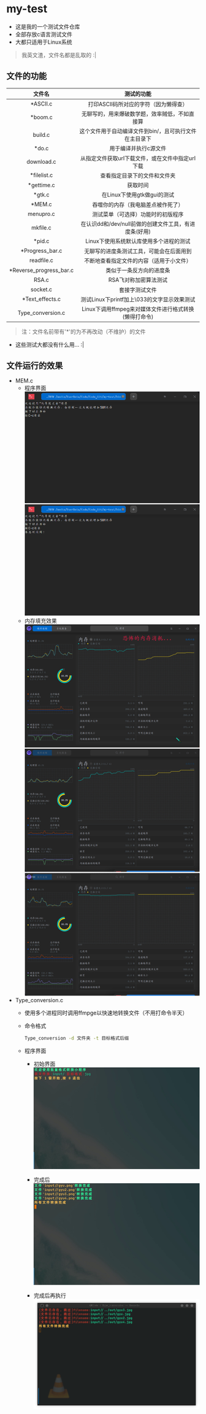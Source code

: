 # my-test

- 这是我的一个测试文件仓库
- 全部存放c语言测试文件
- 大都只适用于Linux系统

> 我英文渣，文件名都是乱取的 :|

## 文件的功能

|            文件名          |                      测试的功能                      |
|:--------------------------:|:----------------------------------------------------:|
|         \*ASCII.c          |         打印ASCII码所对应的字符（因为懒得查）        |
|          \*boom.c          |    无聊写的，用来爆破数学题，效率贼低，不如直接算    |
|           build.c          |这个文件用于自动编译文件到bin/，且可执行文件在主目录下|
|          \*do.c            |                 用于编译并执行c源文件                |
|         download.c         |   从指定文件获取url下载文件，或在文件中指定url下载   |
|       \*filelist.c         |             查看指定目录下的文件和文件夹             |
|        \*gettime.c         |                       获取时间                       |
|          \*gtk.c           |             在Linux下使用gtk做gui的测试              |
|          \*MEM.c           |           吞噬你的内存（我电脑差点被作死了）         |
|          menupro.c         |           测试菜单（可选择）功能时的初版程序         |
|           mkfile.c         | 在认识dd和/dev/null前做的创建文件工具，有进度条(好用)|
|          \*pid.c           |       Linux下使用系统默认库使用多个进程的测试        |
|     \*Progress\_bar.c      |       无聊写的进度条测试工具，可能会在后面用到       |
|          readfile.c        |        不断地查看指定文件的内容（适用于小文件）      |
|\*Reverse\_progress\_bar.c  |                类似于一条反方向的进度条              |
|            RSA.c           |                RSA飞对称加密算法测试                 |
|           socket.c         |                    套接字测试文件                    |
|    \*Text\_effects.c       |      测试Linux下printf加上\033的文字显示效果测试     |
|     Type\_conversion.c     | Linux下调用ffmpeg来对媒体文件进行格式转换(懒得打命令)|

> 注：文件名前带有'\*'的为不再改动（不维护）的文件

- 这些测试大都没有什么用... :|

## 文件运行的效果

- MEM.c
  - 程序界面
    ![MEM.c1](res/MEM界面1.png)
    ![MEM.c2](res/MEM界面2.png)
  - 内存填充效果
    ![MEM.c1](res/MEM恐怖如斯1.png)
    ![MEM.c2](res/MEM恐怖如斯2.png)
    ![MEM.c3](res/MEM恐怖如斯3.png)
- Type_conversion.c
  - 使用多个进程同时调用ffmpge以快速地转换文件（不用打命令半天）
  - 命令格式

    ```sh
    Type_conversion -d 文件夹 -t 目标格式后缀
    ```

  - 程序界面
    - 初始界面
      ![Type_conversion.c1](res/Type_conversion界面1.png)

    - 完成后
      ![Type_conversion.c2](res/Type_conversion界面2.png)

    - 完成后再执行
      ![Type_conversion.c2](res/Type_conversion界面3.png)
